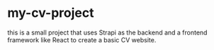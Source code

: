 # my-cv-project
this is a small project that uses Strapi as the backend and a frontend framework like React to create a basic CV website.
